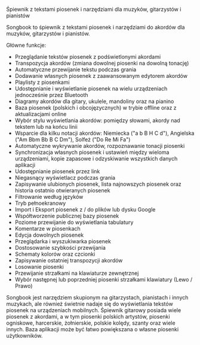 Śpiewnik z tekstami piosenek i narzędziami dla muzyków, gitarzystów i pianistów

Songbook to śpiewnik z tekstami piosenek i narzędziami do akordów dla muzyków, gitarzystów i pianistów.

Główne funkcje:
- Przeglądanie tekstów piosenek z podświetlonymi akordami
- Transpozycja akordów (zmiana dowolnej piosenki na dowolną tonację)
- Automatyczne przewijanie tekstu podczas grania
- Dodawanie własnych piosenek z zaawansowanym edytorem akordów
- Playlisty z piosenkami
- Udostępnianie i wyświetlanie piosenek na wielu urządzeniach jednocześnie przez Bluetooth
- Diagramy akordów dla gitary, ukulele, mandoliny oraz na pianino
- Baza piosenek (polskich i obcojęzycznych) w trybie offline oraz z aktualizacjami online
- Wybór stylu wyświetlania akordów: pomiędzy słowami, akordy nad tekstem lub na końcu linii
- Wsparcie dla kilku notacji akordów: Niemiecka ("a b B H C d"), Angielska ("Am Bbm Bb B C Dm"), Solfeż ("Do Re Mi Fa")
- Automatyczne wykrywanie akordów, rozpoznawanie tonacji piosenki
- Synchronizacja własnych piosenek i ustawień między wieloma urządzeniami, kopie zapasowe i odzyskiwanie wszystkich danych aplikacji
- Udostępnianie piosenek przez link
- Niegasnący wyświetlacz podczas grania
- Zapisywanie ulubionych piosenek, lista najnowszych piosenek oraz historia ostatnio otwieranych piosenek
- Filtrowanie według języków
- Tryb pełnoekranowy
- Import i Eksport piosenek z / do plików lub dysku Google
- Współtworzenie publicznej bazy piosenek
- Poziome przewijanie do wyświetlania tabulatury
- Komentarze w piosenkach
- Edycja dowolnych piosenek
- Przeglądarka i wyszukiwarka piosenek
- Dostosowanie szybkości przewijania
- Schematy kolorów oraz czcionki
- Zapisywanie ostatniej transpozycji akordów
- Losowanie piosenki
- Przewijanie strzałkami na klawiaturze zewnętrznej
- Wybór następnej lub poprzedniej piosenki strzałkami klawiatury (Lewo / Prawo)

Songbook jest narzędziem skupionym na gitarzystach, pianistach i innych muzykach, ale również świetnie nadaje się do wyświetlania tekstów piosenek na urządzeniach mobilnych.
Śpiewnik gitarowy posiada wiele piosenek z akordami, a w tym piosenki polskich artystów, piosenki ogniskowe, harcerskie, żołnierskie, polskie kolędy, szanty oraz wiele innych.
Baza aplikacji może być łatwo powiększana o własne piosenki użytkowników.
